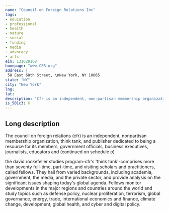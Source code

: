 ```yaml
---
name: "Council on Foreign Relations Inc"
tags:
- education
- professional
- health
- nature
- social
- funding
- media
- advocacy
- arts
ein: 131628168
homepage: "www.CFR.org"
address: |
 58 East 68th Street, \nNew York, NY 10065
state: "NY"
city: "New York"
lng: 
lat: 
description: "Cfr is an independent, non-partisan membership organization, think tank, & publisher dedicated to under- standing the foreign policy choices facing the u. S. & other countries. "
is_501c3: X
---
```


## Long description

The council on foreign relations (cfr) is an independent, nonpartisan membership organization, think tank, and publisher dedicated to being a resource for its members, government officials, business executives, journalists, educators and (continued on schedule o)
  
  the david rockefeller studies program-cfr's 'think tank'-comprises more than seventy full-time, part-time, and visiting scholars and practitioners, called fellows. They hail from varied backgrounds, including academia, government, the media, and the private sector, and provide analysis on the significant issues shaping today's global agenda. Fellows monitor developments in the major regions and countries around the world and study topics such as defense policy, nuclear proliferation, terrorism, global governance, energy, trade, international economics and finance, climate change, development, global health, and cyber and digital policy. 
